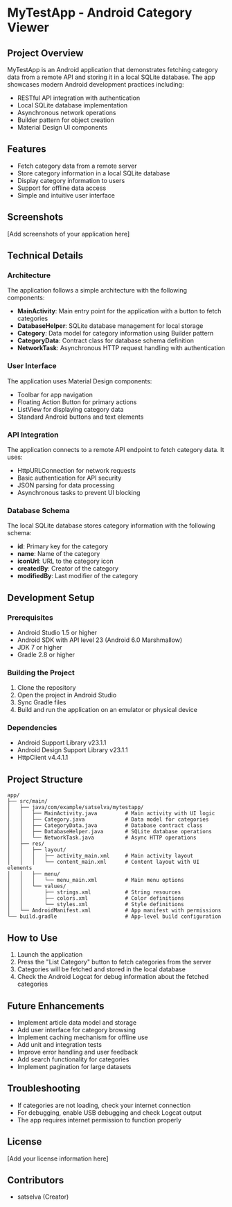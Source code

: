 # MyTestApp - Android Category Viewer

## Project Overview
MyTestApp is an Android application that demonstrates fetching category data from a remote API and storing it in a local SQLite database. The app showcases modern Android development practices including:

- RESTful API integration with authentication
- Local SQLite database implementation
- Asynchronous network operations
- Builder pattern for object creation
- Material Design UI components

## Features
- Fetch category data from a remote server
- Store category information in a local SQLite database
- Display category information to users
- Support for offline data access
- Simple and intuitive user interface

## Screenshots
[Add screenshots of your application here]

## Technical Details

### Architecture
The application follows a simple architecture with the following components:
- **MainActivity**: Main entry point for the application with a button to fetch categories
- **DatabaseHelper**: SQLite database management for local storage
- **Category**: Data model for category information using Builder pattern
- **CategoryData**: Contract class for database schema definition
- **NetworkTask**: Asynchronous HTTP request handling with authentication

### User Interface
The application uses Material Design components:
- Toolbar for app navigation
- Floating Action Button for primary actions
- ListView for displaying category data
- Standard Android buttons and text elements

### API Integration
The application connects to a remote API endpoint to fetch category data. It uses:
- HttpURLConnection for network requests
- Basic authentication for API security
- JSON parsing for data processing
- Asynchronous tasks to prevent UI blocking

### Database Schema
The local SQLite database stores category information with the following schema:
- **id**: Primary key for the category
- **name**: Name of the category
- **iconUrl**: URL to the category icon
- **createdBy**: Creator of the category
- **modifiedBy**: Last modifier of the category

## Development Setup

### Prerequisites
- Android Studio 1.5 or higher
- Android SDK with API level 23 (Android 6.0 Marshmallow)
- JDK 7 or higher
- Gradle 2.8 or higher

### Building the Project
1. Clone the repository
2. Open the project in Android Studio
3. Sync Gradle files
4. Build and run the application on an emulator or physical device

### Dependencies
- Android Support Library v23.1.1
- Android Design Support Library v23.1.1
- HttpClient v4.4.1.1

## Project Structure
```
app/
├── src/main/
│   ├── java/com/example/satselva/mytestapp/
│   │   ├── MainActivity.java         # Main activity with UI logic
│   │   ├── Category.java             # Data model for categories
│   │   ├── CategoryData.java         # Database contract class
│   │   ├── DatabaseHelper.java       # SQLite database operations
│   │   └── NetworkTask.java          # Async HTTP operations
│   ├── res/
│   │   ├── layout/
│   │   │   ├── activity_main.xml     # Main activity layout
│   │   │   └── content_main.xml      # Content layout with UI elements
│   │   ├── menu/
│   │   │   └── menu_main.xml         # Main menu options
│   │   └── values/
│   │       ├── strings.xml           # String resources
│   │       ├── colors.xml            # Color definitions
│   │       └── styles.xml            # Style definitions
│   └── AndroidManifest.xml           # App manifest with permissions
└── build.gradle                      # App-level build configuration
```

## How to Use
1. Launch the application
2. Press the "List Category" button to fetch categories from the server
3. Categories will be fetched and stored in the local database
4. Check the Android Logcat for debug information about the fetched categories

## Future Enhancements
- Implement article data model and storage
- Add user interface for category browsing
- Implement caching mechanism for offline use
- Add unit and integration tests
- Improve error handling and user feedback
- Add search functionality for categories
- Implement pagination for large datasets

## Troubleshooting
- If categories are not loading, check your internet connection
- For debugging, enable USB debugging and check Logcat output
- The app requires internet permission to function properly

## License
[Add your license information here]

## Contributors
- satselva (Creator)
